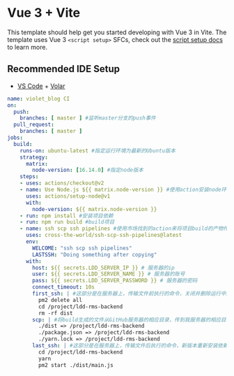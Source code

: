 # Vue 3 + Vite

This template should help get you started developing with Vue 3 in Vite. The template uses Vue 3 `<script setup>` SFCs, check out the [script setup docs](https://v3.vuejs.org/api/sfc-script-setup.html#sfc-script-setup) to learn more.

## Recommended IDE Setup

- [VS Code](https://code.visualstudio.com/) + [Volar](https://marketplace.visualstudio.com/items?itemName=Vue.volar)


```yaml
name: violet_blog CI
on:
  push:
    branches: [ master ] #监听master分支的push事件
  pull_request:
    branches: [ master ]
jobs:
  build:
    runs-on: ubuntu-latest #指定运行环境为最新的Ubuntu版本
    strategy:
      matrix:
        node-version: [16.14.0] #指定node版本
    steps:
    - uses: actions/checkout@v2
    - name: Use Node.js ${{ matrix.node-version }} #使用action安装node环境
      uses: actions/setup-node@v1
      with:
        node-version: ${{ matrix.node-version }}
    - run: npm install #安装项目依赖
    - run: npm run build #build项目
    - name: ssh scp ssh pipelines #使用市场找到的action来将项目build的产物传到我的服务器
      uses: cross-the-world/ssh-scp-ssh-pipelines@latest
      env:
        WELCOME: "ssh scp ssh pipelines"
        LASTSSH: "Doing something after copying"
      with:
        host: ${{ secrets.LDD_SERVER_IP }} # 服务器的ip
        user: ${{ secrets.LDD_SERVER_NAME }} # 服务器的账号
        pass: ${{ secrets.LDD_SERVER_PASSWORD }} # 服务器的密码
        connect_timeout: 10s
        first_ssh: | #这部分是在服务器上，传输文件前执行的命令，关闭并删除运行中的旧版本
          pm2 delete all
          cd /project/ldd-rms-backend
          rm -rf dist
        scp: | #将build生成的文件从GitHub服务器的相应目录，传到我服务器的相应目录
          ./dist => /project/ldd-rms-backend
          ./package.json => /project/ldd-rms-backend
          ./yarn.lock => /project/ldd-rms-backend
        last_ssh: | #这部分是在服务器上，传输文件后执行的命令，新版本重新安装依赖并运行
          cd /project/ldd-rms-backend
          yarn
          pm2 start ./dist/main.js
```